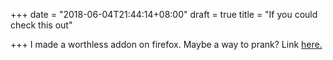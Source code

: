 +++
date = "2018-06-04T21:44:14+08:00"
draft = true
title = "If you could check this out"

+++
I made a worthless addon on firefox. Maybe a way to prank? Link [here.](https://addons.mozilla.org/en-US/firefox/addon/gorl/)
